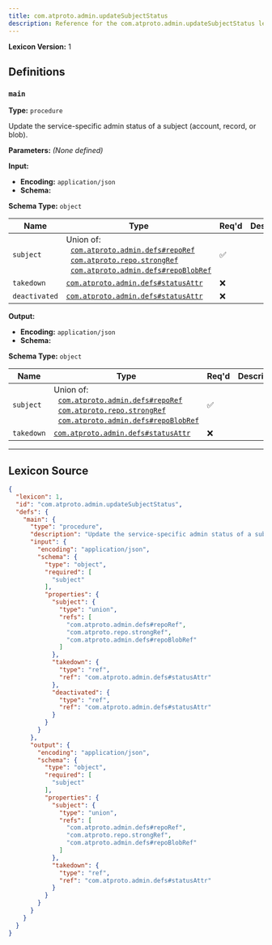 ```yaml
---
title: com.atproto.admin.updateSubjectStatus
description: Reference for the com.atproto.admin.updateSubjectStatus lexicon
---
```

**Lexicon Version:** 1

## Definitions

<a name="main"></a>
### `main`

**Type:** `procedure`

Update the service-specific admin status of a subject (account, record, or blob).

**Parameters:** _(None defined)_

**Input:**

- **Encoding:** `application/json`
- **Schema:**

**Schema Type:** `object`

| Name | Type | Req'd  | Description | Constraints |
|------|------|----------|-------------|-------------|
| `subject` | Union of:<br/>&nbsp;&nbsp;[`com.atproto.admin.defs#repoRef`](/lexicons/com/atproto/admin/com-atproto-admin-defs#reporef)<br/>&nbsp;&nbsp;[`com.atproto.repo.strongRef`](/lexicons/com/atproto/repo/com-atproto-repo-strongref)<br/>&nbsp;&nbsp;[`com.atproto.admin.defs#repoBlobRef`](/lexicons/com/atproto/admin/com-atproto-admin-defs#repoblobref) | ✅  |  |  |
| `takedown` | [`com.atproto.admin.defs#statusAttr`](/lexicons/com/atproto/admin/com-atproto-admin-defs#statusattr) | ❌  |  |  |
| `deactivated` | [`com.atproto.admin.defs#statusAttr`](/lexicons/com/atproto/admin/com-atproto-admin-defs#statusattr) | ❌  |  |  |
**Output:**

- **Encoding:** `application/json`
- **Schema:**

**Schema Type:** `object`

| Name | Type | Req'd  | Description | Constraints |
|------|------|----------|-------------|-------------|
| `subject` | Union of:<br/>&nbsp;&nbsp;[`com.atproto.admin.defs#repoRef`](/lexicons/com/atproto/admin/com-atproto-admin-defs#reporef)<br/>&nbsp;&nbsp;[`com.atproto.repo.strongRef`](/lexicons/com/atproto/repo/com-atproto-repo-strongref)<br/>&nbsp;&nbsp;[`com.atproto.admin.defs#repoBlobRef`](/lexicons/com/atproto/admin/com-atproto-admin-defs#repoblobref) | ✅  |  |  |
| `takedown` | [`com.atproto.admin.defs#statusAttr`](/lexicons/com/atproto/admin/com-atproto-admin-defs#statusattr) | ❌  |  |  |

---

## Lexicon Source
```json
{
  "lexicon": 1,
  "id": "com.atproto.admin.updateSubjectStatus",
  "defs": {
    "main": {
      "type": "procedure",
      "description": "Update the service-specific admin status of a subject (account, record, or blob).",
      "input": {
        "encoding": "application/json",
        "schema": {
          "type": "object",
          "required": [
            "subject"
          ],
          "properties": {
            "subject": {
              "type": "union",
              "refs": [
                "com.atproto.admin.defs#repoRef",
                "com.atproto.repo.strongRef",
                "com.atproto.admin.defs#repoBlobRef"
              ]
            },
            "takedown": {
              "type": "ref",
              "ref": "com.atproto.admin.defs#statusAttr"
            },
            "deactivated": {
              "type": "ref",
              "ref": "com.atproto.admin.defs#statusAttr"
            }
          }
        }
      },
      "output": {
        "encoding": "application/json",
        "schema": {
          "type": "object",
          "required": [
            "subject"
          ],
          "properties": {
            "subject": {
              "type": "union",
              "refs": [
                "com.atproto.admin.defs#repoRef",
                "com.atproto.repo.strongRef",
                "com.atproto.admin.defs#repoBlobRef"
              ]
            },
            "takedown": {
              "type": "ref",
              "ref": "com.atproto.admin.defs#statusAttr"
            }
          }
        }
      }
    }
  }
}
```
